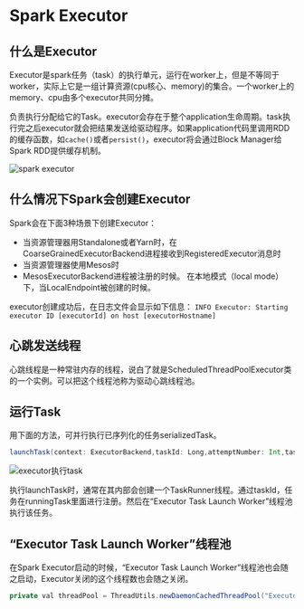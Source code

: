 # Spark Executor

## 什么是Executor

Executor是spark任务（task）的执行单元，运行在worker上，但是不等同于worker，实际上它是一组计算资源(cpu核心、memory)的集合。一个worker上的memory、cpu由多个executor共同分摊。

负责执行分配给它的Task。executor会存在于整个application生命周期。task执行完之后executor就会把结果发送给驱动程序。如果application代码里调用RDD的缓存函数，如`cache()`或者`persist()`，executor将会通过Block Manager给Spark RDD提供缓存机制。

![spark executor](https://www.hadoopdoc.com/media/editor/file_1570718844000_20191010224727818755.png)

## 什么情况下Spark会创建Executor

Spark会在下面3种场景下创建Executor：

- 当资源管理器用Standalone或者Yarn时，在CoarseGrainedExecutorBackend进程接收到RegisteredExecutor消息时
- 当资源管理器使用Mesos时
- MesosExecutorBackend进程被注册的时候。
  在本地模式（local mode）下，当LocalEndpoint被创建的时候。

executor创建成功后，在日志文件会显示如下信息：
`INFO Executor: Starting executor ID [executorId] on host [executorHostname]`

## 心跳发送线程

心跳线程是一种常驻内存的线程，说白了就是ScheduledThreadPoolExecutor类的一个实例。可以把这个线程池称为驱动心跳线程池。

## 运行Task

用下面的方法，可并行执行已序列化的任务serializedTask。

```scala
launchTask(context: ExecutorBackend,taskId: Long,attemptNumber: Int,taskName: String,serializedTask: ByteBuffer): Unit
```

![executor执行task](https://www.hadoopdoc.com/media/editor/file_1570718965000_20191010224927840163.png)

执行launchTask时，通常在其内部会创建一个TaskRunner线程。通过taskId，任务在runningTask里面进行注册。然后在“Executor Task Launch Worker”线程池执行该任务。

## “Executor Task Launch Worker”线程池

在Spark Executor启动的时候，“Executor Task Launch Worker”线程池也会随之启动，Executor关闭的这个线程数也会随之关闭。

```java
private val threadPool = ThreadUtils.newDaemonCachedThreadPool("Executor task launch worker")
```
